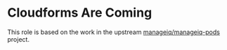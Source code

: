 # Cloudforms Are Coming

This role is based on the work in the upstream
[manageiq/manageiq-pods](https://github.com/ManageIQ/manageiq-pods)
project.
